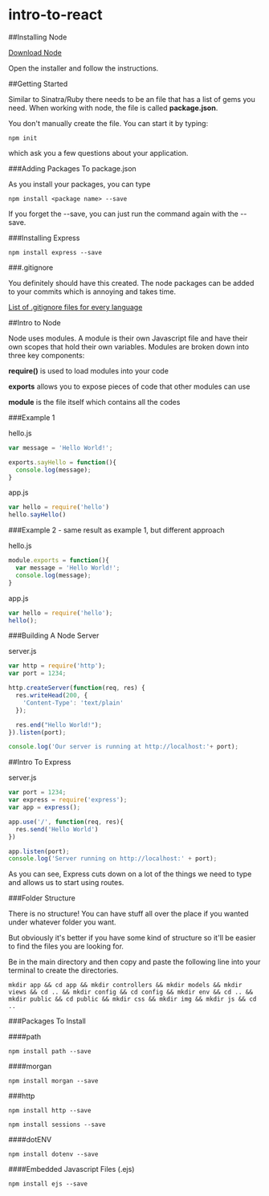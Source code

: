 # intro-to-react

##Installing Node

[Download Node](https://nodejs.org/en/)

Open the installer and follow the instructions.

##Getting Started

Similar to Sinatra/Ruby there needs to be an file that has a list of gems you need. When working with node, the file is called **package.json**.

You don't manually create the file. You can start it by typing:

```
npm init
```

which ask you a few questions about your application.

###Adding Packages To package.json

As you install your packages, you can type

```
npm install <package name> --save
```

If you forget the --save, you can just run the command again with the --save.

###Installing Express

```
npm install express --save
```

###.gitignore

You definitely should have this created.
The node packages can be added to your commits which is annoying and takes time.

[List of .gitignore files for every language](https://github.com/github/gitignore)

##Intro to Node

Node uses modules. A module is their own Javascript file and have their own scopes that hold their own variables.
Modules are broken down into three key components:

**require()** is used to load modules into your code

**exports** allows you to expose pieces of code that other modules can use

**module** is the file itself which contains all the codes

###Example 1

hello.js
```javascript
var message = 'Hello World!';

exports.sayHello = function(){
  console.log(message);
}
```

app.js
```javascript
var hello = require('hello')
hello.sayHello()
```

###Example 2 - same result as example 1, but different approach

hello.js
```javascript
module.exports = function(){
  var message = 'Hello World!';
  console.log(message);
}
```

app.js
```javascript
var hello = require('hello');
hello();
```

###Building A Node Server

server.js
```javascript
var http = require('http');
var port = 1234;

http.createServer(function(req, res) {
  res.writeHead(200, {
    'Content-Type': 'text/plain'
  });

  res.end("Hello World!");
}).listen(port);

console.log('Our server is running at http://localhost:'+ port);
```

##Intro To Express

server.js
```javascript
var port = 1234;
var express = require('express');
var app = express();

app.use('/', function(req, res){
  res.send('Hello World')
})

app.listen(port);
console.log('Server running on http://localhost:' + port);
```

As you can see, Express cuts down on a lot of the things we need to type and allows us to start using routes.

###Folder Structure

There is no structure! You can have stuff all over the place if you wanted under whatever folder you want.

But obviously it's better if you have some kind of structure so it'll be easier to find the files you are looking for.

Be in the main directory and then copy and paste the following line into your terminal to create the directories.

```
mkdir app && cd app && mkdir controllers && mkdir models && mkdir views && cd .. && mkdir config && cd config && mkdir env && cd .. && mkdir public && cd public && mkdir css && mkdir img && mkdir js && cd ..
```

###Packages To Install

####path
```
npm install path --save
```

####morgan
```
npm install morgan --save
```

###http
```
npm install http --save
````

```sessions
npm install sessions --save
```

####dotENV
```
npm install dotenv --save
```

####Embedded Javascript Files (.ejs)
```
npm install ejs --save
```
